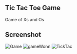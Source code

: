 
## Tic Tac Toe Game

Game of Xs and Os

## Screenshot
![Game](https://user-images.githubusercontent.com/60570935/193796171-2576f0d3-479e-4b1c-a129-015f125a700a.PNG)
![gameWonn](https://user-images.githubusercontent.com/60570935/193796178-a2974114-dc65-42ca-9683-ece81ad4a6c6.PNG)
![TickTac](https://user-images.githubusercontent.com/60570935/193796184-1b3e6560-d785-49ef-87a6-7bbe84e56ba3.PNG)
